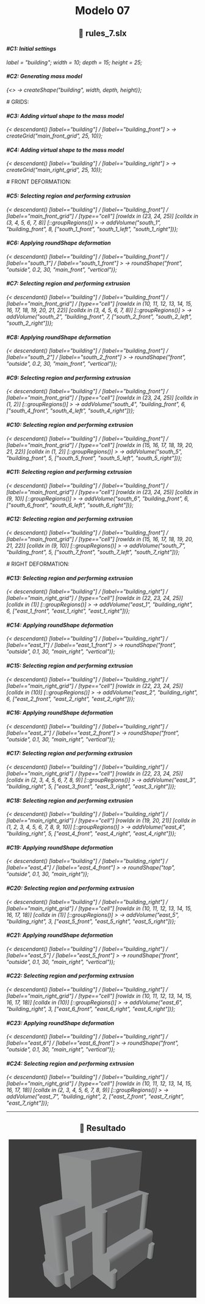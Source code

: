 <h1 align="center">Modelo 07</h2>

<h2 align="center">📝 rules_7.slx</h2>

#### **_\#C1: Initial settings_**

_label = "building"; width = 10; depth = 15; height = 25;_

#### **_\#C2: Generating mass model_**

_{<> -> createShape("building", width, depth, height)};_

\# GRIDS:

#### **_\#C3: Adding virtual shape to the mass model_**

_{< descendant() [label=="building"] / [label=="building_front"] > -> createGrid("main_front_grid", 25, 10)};_

#### **_\#C4: Adding virtual shape to the mass model_**

_{< descendant() [label=="building"] / [label=="building_right"] > -> createGrid("main_right_grid", 25, 10)};_

\# FRONT DEFORMATION:

#### **_\#C5: Selecting region and performing extrusion_**

_{< descendant() [label=="building"] / [label=="building_front"] / [label=="main_front_grid"] / [type=="cell"] [rowIdx in (23, 24, 25)] [colIdx in (3, 4, 5, 6, 7, 8)] [::groupRegions()] > -> addVolume("south_1", "building_front", 8, ["south_1_front", "south_1_left", "south_1_right"])};_

#### **_\#C6: Applying roundShape deformation_**

_{< descendant() [label=="building"] / [label=="building_front"] / [label=="south_1"] / [label=="south_1_front"] > -> roundShape("front", "outside", 0.2, 30, "main_front", "vertical")};_

#### **_\#C7: Selecting region and performing extrusion_**

_{< descendant() [label=="building"] / [label=="building_front"] / [label=="main_front_grid"] / [type=="cell"] [rowIdx in (10, 11, 12, 13, 14, 15, 16, 17, 18, 19, 20, 21, 22)] [colIdx in (3, 4, 5, 6, 7, 8)] [::groupRegions()] > -> addVolume("south_2", "building_front", 7, ["south_2_front", "south_2_left", "south_2_right"])};_

#### **_\#C8: Applying roundShape deformation_**

_{< descendant() [label=="building"] / [label=="building_front"] / [label=="south_2"] / [label=="south_2_front"] > -> roundShape("front", "outside", 0.2, 30, "main_front", "vertical")};_

#### **_\#C9: Selecting region and performing extrusion_**

_{< descendant() [label=="building"] / [label=="building_front"] / [label=="main_front_grid"] / [type=="cell"] [rowIdx in (23, 24, 25)] [colIdx in (1, 2)] [::groupRegions()] > -> addVolume("south_4", "building_front", 6, ["south_4_front", "south_4_left", "south_4_right"])};_

#### **_\#C10: Selecting region and performing extrusion_**

_{< descendant() [label=="building"] / [label=="building_front"] / [label=="main_front_grid"] / [type=="cell"] [rowIdx in (15, 16, 17, 18, 19, 20, 21, 22)] [colIdx in (1, 2)] [::groupRegions()] > -> addVolume("south_5", "building_front", 5, ["south_5_front", "south_5_left", "south_5_right"])};_

#### **_\#C11: Selecting region and performing extrusion_**

_{< descendant() [label=="building"] / [label=="building_front"] / [label=="main_front_grid"] / [type=="cell"] [rowIdx in (23, 24, 25)] [colIdx in (9, 10)] [::groupRegions()] > -> addVolume("south_6", "building_front", 6, ["south_6_front", "south_6_left", "south_6_right"])};_

#### **_\#C12: Selecting region and performing extrusion_**

_{< descendant() [label=="building"] / [label=="building_front"] / [label=="main_front_grid"] / [type=="cell"] [rowIdx in (15, 16, 17, 18, 19, 20, 21, 22)] [colIdx in (9, 10)] [::groupRegions()] > -> addVolume("south_7", "building_front", 5, ["south_7_front", "south_7_left", "south_7_right"])};_

\# RIGHT DEFORMATION:

#### **_\#C13: Selecting region and performing extrusion_**

_{< descendant() [label=="building"] / [label=="building_right"] / [label=="main_right_grid"] / [type=="cell"] [rowIdx in (22, 23, 24, 25)] [colIdx in (1)] [::groupRegions()] > -> addVolume("east_1", "building_right", 6, ["east_1_front", "east_1_right", "east_1_right"])};_

#### **_\#C14: Applying roundShape deformation_**

_{< descendant() [label=="building"] / [label=="building_right"] / [label=="east_1"] / [label=="east_1_front"] > -> roundShape("front", "outside", 0.1, 30, "main_right", "vertical")};_

#### **_\#C15: Selecting region and performing extrusion_**

_{< descendant() [label=="building"] / [label=="building_right"] / [label=="main_right_grid"] / [type=="cell"] [rowIdx in (22, 23, 24, 25)] [colIdx in (10)] [::groupRegions()] > -> addVolume("east_2", "building_right", 6, ["east_2_front", "east_2_right", "east_2_right"])};_

#### **_\#C16: Applying roundShape deformation_**

_{< descendant() [label=="building"] / [label=="building_right"] / [label=="east_2"] / [label=="east_2_front"] > -> roundShape("front", "outside", 0.1, 30, "main_right", "vertical")};_

#### **_\#C17: Selecting region and performing extrusion_**

_{< descendant() [label=="building"] / [label=="building_right"] / [label=="main_right_grid"] / [type=="cell"] [rowIdx in (22, 23, 24, 25)] [colIdx in (2, 3, 4, 5, 6, 7, 8, 9)] [::groupRegions()] > -> addVolume("east_3", "building_right", 5, ["east_3_front", "east_3_right", "east_3_right"])};_

#### **_\#C18: Selecting region and performing extrusion_**

_{< descendant() [label=="building"] / [label=="building_right"] / [label=="main_right_grid"] / [type=="cell"] [rowIdx in (19, 20, 21)] [colIdx in (1, 2, 3, 4, 5, 6, 7, 8, 9, 10)] [::groupRegions()] > -> addVolume("east_4", "building_right", 5, ["east_4_front", "east_4_right", "east_4_right"])};_

#### **_\#C19: Applying roundShape deformation_**

_{< descendant() [label=="building"] / [label=="building_right"] / [label=="east_4"] / [label=="east_4_front"] > -> roundShape("top", "outside", 0.1, 30, "main_right")};_

#### **_\#C20: Selecting region and performing extrusion_**

_{< descendant() [label=="building"] / [label=="building_right"] / [label=="main_right_grid"] / [type=="cell"] [rowIdx in (10, 11, 12, 13, 14, 15, 16, 17, 18)] [colIdx in (1)] [::groupRegions()] > -> addVolume("east_5", "building_right", 3, ["east_5_front", "east_5_right", "east_5_right"])};_

#### **_\#C21: Applying roundShape deformation_**

_{< descendant() [label=="building"] / [label=="building_right"] / [label=="east_5"] / [label=="east_5_front"] > -> roundShape("front", "outside", 0.1, 30, "main_right", "vertical")};_

#### **_\#C22: Selecting region and performing extrusion_**

_{< descendant() [label=="building"] / [label=="building_right"] / [label=="main_right_grid"] / [type=="cell"] [rowIdx in (10, 11, 12, 13, 14, 15, 16, 17, 18)] [colIdx in (10)] [::groupRegions()] > -> addVolume("east_6", "building_right", 3, ["east_6_front", "east_6_right", "east_6_right"])};_

#### **_\#C23: Applying roundShape deformation_**

_{< descendant() [label=="building"] / [label=="building_right"] / [label=="east_6"] / [label=="east_6_front"] > -> roundShape("front", "outside", 0.1, 30, "main_right", "vertical")};_

#### **_\#C24: Selecting region and performing extrusion_**

_{< descendant() [label=="building"] / [label=="building_right"] / [label=="main_right_grid"] / [type=="cell"] [rowIdx in (10, 11, 12, 13, 14, 15, 16, 17, 18)] [colIdx in (2, 3, 4, 5, 6, 7, 8, 9)] [::groupRegions()] > -> addVolume("east_7", "building_right", 2, ["east_7_front", "east_7_right", "east_7_right"])};_

---

<h2 align="center">🏢 Resultado</h2>

<div align="center">
  <img src="modelo_07.png" alt="Modelo 07">
</div>
